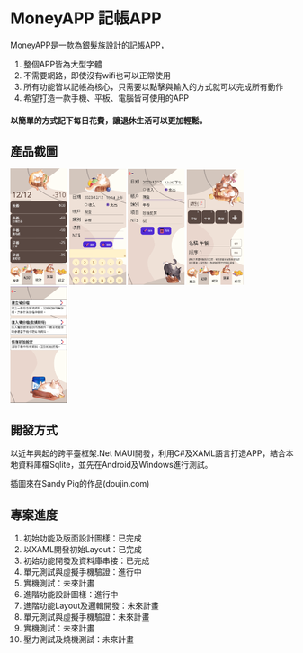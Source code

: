 # MoneyAPP 記帳APP
MoneyAPP是一款為銀髮族設計的記帳APP，
1. 整個APP皆為大型字體
2. 不需要網路，即使沒有wifi也可以正常使用
3. 所有功能皆以記帳為核心，只需要以點擊與輸入的方式就可以完成所有動作
4. 希望打造一款手機、平板、電腦皆可使用的APP
#### 以簡單的方式記下每日花費，讓退休生活可以更加輕鬆。

## 產品截圖

<img src="https://github.com/s750022s/MoneyAPP_AfterGitignore/blob/main/Demo/HomePage.png?raw=true" width="20%" height="20%"/> <img src="https://github.com/s750022s/MoneyAPP_AfterGitignore/blob/main/Demo/AddPage.png?raw=true" width="20%" height="20%"/> <img src="https://github.com/s750022s/MoneyAPP_AfterGitignore/blob/main/Demo/RevisePage.png?raw=true" width="20%" height="20%"/> <img src="https://github.com/s750022s/MoneyAPP_AfterGitignore/blob/main/Demo/Setting.png?raw=true" width="20%" height="20%"/> <img src="https://github.com/s750022s/MoneyAPP_AfterGitignore/blob/main/Demo/Settings.png?raw=true" width="20%" height="20%"/>

## 開發方式
以近年興起的跨平臺框架.Net MAUI開發，利用C#及XAML語言打造APP，結合本地資料庫檔Sqlite，並先在Android及Windows進行測試。

插圖來在Sandy Pig的作品(doujin.com)

## 專案進度
1. 初始功能及版面設計圖樣：已完成
2. 以XAML開發初始Layout：已完成
3. 初始功能開發及資料庫串接：已完成
4. 單元測試與虛擬手機驗證：進行中
5. 實機測試：未來計畫
6. 進階功能設計圖樣：進行中
7. 進階功能Layout及邏輯開發：未來計畫
8. 單元測試與虛擬手機驗證：未來計畫
9. 實機測試：未來計畫
10. 壓力測試及燒機測試：未來計畫

